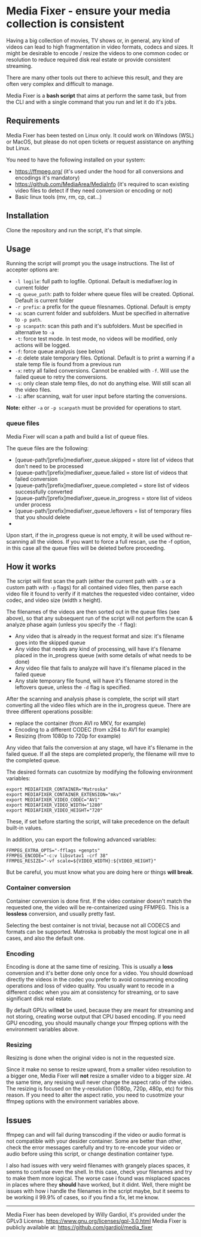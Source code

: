 # Media Fixer - ensure your media collection is consistent

Having a big collection of movies, TV shows or, in general, any kind of videos can lead to high fragmentation in video formats, codecs and sizes. It might be desirable to encode / resize the videos to one common codec or resolution to reduce required disk real estate or provide consistent streaming.

There are many other tools out there to achieve this result, and they are often very complex and difficult to manage.

Media Fixer is a **bash script** that aims at perform the same task, but from the CLI and with a single command that you run and let it do it's jobs.

## Requirements

Media Fixer has been tested on Linux only. It could work on Windows (WSL) or MacOS, but please do not open tickets or request assistance on anything but Linux.

You need to have the following installed on your system:
- https://ffmpeg.org/ (it's used under the hood for all conversions and encodings it's mandatory)
- https://github.com/MediaArea/MediaInfo (it's required to scan existing video files to detect if they need conversion or encoding or not)
- Basic linux tools (mv, rm, cp, cat...)

## Installation

Clone the repository and run the script, it's that simple.


## Usage

Running the script will prompt you the  usage instructions. The list of accepter options are:
- `-l logile`: full path to logfile. Optional. Default is mediafixer.log in current folder
- `-q queue_path`: path to folder where queue files will be created. Optional. Default is current folder
- `-r prefix`: a prefix for the queue filesnames. Optional. Default is empty
- `-a`: scan current folder and subfolders. Must be specified in alternative to `-p path`.
- `-p scanpath`: scan this path and it's subfolders. Must be specified in alternative to `-a`
- `-t`: force test mode. In test mode, no videos will be modified, only actions will be logged.
- `-f`: force queue analysis (see below)
- `-d`: delete stale temporary files. Optional. Default is to print a warning if a stale temp file is found from a previous run
- `-x`: retry all failed conversions. Cannot be enabled with `-f`. Will use the failed queue to retry the conversions.
- `-s`: only clean stale temp files, do not do anything else. Will still scan all the video files.
- `-i`: after scanning, wait for user input before starting the conversions.

**Note:** either `-a` or `-p scanpath` must be provided for operations to start.

### queue files

Media Fixer will scan a path and build a list of queue files.

 The queue files are the following:
- [queue-path/]prefix]mediafixer_queue.skipped     = store list of videos that don't need to be processed
- [queue-path/]prefix]mediafixer_queue.failed      = store list of videos that failed conversion
- [queue-path/]prefix]mediafixer_queue.completed   = store list of videos successfully converted
- [queue-path/]prefix]mediafixer_queue.in_progress = store list of videos under process
- [queue-path/]prefix]mediafixer_queue.leftovers   = list of temporary files that you should delete
- 
 Upon start, if the in_progress queue is not empty, it will be used without re-scanning
 all the videos. If you want to force a full rescan, use the -f option, in this case all the queue files will be deleted before proceeding.

## How it works

The script will first scan the path (either the current path with `-a` or a custom path with `-p` flags) for all contained video files, 
then parse each video file it found to verify if it matches the requested video container, video codec, and video size (width x height).

The filenames of the videos are then sorted out in the queue files (see above), so that any subsequent run of the script will not perform the
scan & analyze phase again (unless you specify the `-f` flag):
- Any video that is already in the request format and size: it's filename goes into the skipped queue
- Any video that needs any kind of processing, will have it's filename placed in the in_progress queue (with some details of what needs to be done)
- Any video file that fails to analyze will have it's filename placed in the failed queue
- Any stale temporary file found, will have it's filename stored in the leftovers queue, unless the `-d` flag is specified.

After the scanning and analysis phase is complete, the script will start converting all the video files which are in the in_progress queue. 
There are three different operations possible:
- replace the container (from AVI ro MKV, for example)
- Encoding to a different CODEC (from x264 to AV1 for example)
- Resizing (from 1080p to 720p for example)

Any video that fails the conversion at any stage, wll have it's filename in the failed queue. If all the steps are completed properly, the filename will mve to the completed queue.

The desired formats can cusotmize by modifying the following environment variables:

    export MEDIAFIXER_CONTAINER="Matroska"
    export MEDIAFIXER_CONTAINER_EXTENSION="mkv"
    export MEDIAFIXER_VIDEO_CODEC="AV1"
    export MEDIAFIXER_VIDEO_WIDTH="1280"
    export MEDIAFIXER_VIDEO_HEIGHT="720"

These, if set before starting the script, will take precedence on the default built-in values.

In addition, you can export the following advanced variables:

    FFMPEG_EXTRA_OPTS="-fflags +genpts"
    FFMPEG_ENCODE="-c:v libsvtav1 -crf 38"
    FFMPEG_RESIZE="-vf scale=${VIDEO_WIDTH}:${VIDEO_HEIGHT}"

But be careful, you must know what you are doing here or things **will break**.

### Container conversion

Container conversion is done first. If the video container doesn't match the requested one, the video will be re-containerized using FFMPEG. This is a **lossless** conversion, and usually pretty fast.

Selecting the best container is not trivial, because not all CODECS and formats can be supported. Matroska is probably the most logical one in all cases, and also the default one.

### Encoding

Encoding is done at the same time of resizing. This is usually a **loss** conversion and it's better done only once for a video. You should download directly the videos in the codec you prefer to avoid consumning encoding operations and loss of video quality. You usually want to recode in a different codec when you aim at consistency for streaming, or to save significant disk real estate. 

By default GPUs will**not** be used, because they are meant for streaming and not storing, creating worse output that CPU based encoding. If you need GPU encoding, you should maunally change your ffmpeg options with the environment variables above.

### Resizing

Resizing is done when the original video is not in the requested size. 

Since it make no sense to resize upward, from a smaller video resolution to a bigger one, Media Fixer will **not** resize a smaller video to a bigger size. At the same time, any resising wull never change the aspect ratio of the video. The resizing is focused on the y-resolution (1080p, 720p, 480p, etc) for this reason. If you need to alter the aspect ratio, you need to cusotmize your ffmpeg options with the environment variables above.


## Issues

ffmpeg can and will fail during transcoding if the video or audio format is not compatible with your desider container. Some are better than other, check the error messages carefully and try to re-encode your video or audio before using this script, or change destination container type.

I also had issues with very weird filenames with grangely places spaces, it seems to confuse even the shell. In this case, check your filenames and try to make them more logical. The worse case i found was misplaced spaces in places where they **should** have worked, but it didnt. Well, there might be issues with how i handle the filenames in the script maybe, but it seems to be working il 99.9% of cases, so if you find a fix, let me know.

----

Media Fixer has been developed by Willy Gardiol, it's provided under the GPLv3 License. https://www.gnu.org/licenses/gpl-3.0.html
Media Fixer is publicly available at: https://github.com/gardiol/media_fixer




